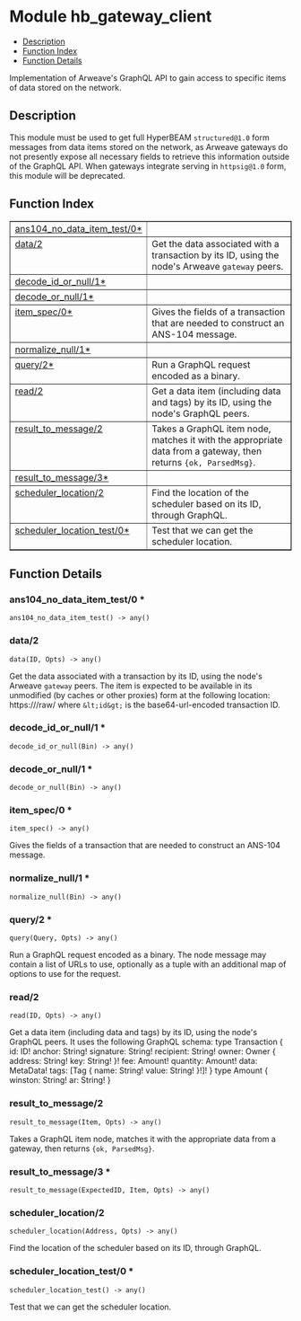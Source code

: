 

# Module hb_gateway_client #
* [Description](#description)
* [Function Index](#index)
* [Function Details](#functions)

Implementation of Arweave's GraphQL API to gain access to specific
items of data stored on the network.

<a name="description"></a>

## Description ##
This module must be used to get full HyperBEAM `structured@1.0` form messages
from data items stored on the network, as Arweave gateways do not presently
expose all necessary fields to retrieve this information outside of the
GraphQL API. When gateways integrate serving in `httpsig@1.0` form, this
module will be deprecated.<a name="index"></a>

## Function Index ##


<table width="100%" border="1" cellspacing="0" cellpadding="2" summary="function index"><tr><td valign="top"><a href="#ans104_no_data_item_test-0">ans104_no_data_item_test/0*</a></td><td></td></tr><tr><td valign="top"><a href="#data-2">data/2</a></td><td>Get the data associated with a transaction by its ID, using the node's
Arweave <code>gateway</code> peers.</td></tr><tr><td valign="top"><a href="#decode_id_or_null-1">decode_id_or_null/1*</a></td><td></td></tr><tr><td valign="top"><a href="#decode_or_null-1">decode_or_null/1*</a></td><td></td></tr><tr><td valign="top"><a href="#item_spec-0">item_spec/0*</a></td><td>Gives the fields of a transaction that are needed to construct an
ANS-104 message.</td></tr><tr><td valign="top"><a href="#normalize_null-1">normalize_null/1*</a></td><td></td></tr><tr><td valign="top"><a href="#query-2">query/2*</a></td><td>Run a GraphQL request encoded as a binary.</td></tr><tr><td valign="top"><a href="#read-2">read/2</a></td><td>Get a data item (including data and tags) by its ID, using the node's
GraphQL peers.</td></tr><tr><td valign="top"><a href="#result_to_message-2">result_to_message/2</a></td><td>Takes a GraphQL item node, matches it with the appropriate data from a
gateway, then returns <code>{ok, ParsedMsg}</code>.</td></tr><tr><td valign="top"><a href="#result_to_message-3">result_to_message/3*</a></td><td></td></tr><tr><td valign="top"><a href="#scheduler_location-2">scheduler_location/2</a></td><td>Find the location of the scheduler based on its ID, through GraphQL.</td></tr><tr><td valign="top"><a href="#scheduler_location_test-0">scheduler_location_test/0*</a></td><td>Test that we can get the scheduler location.</td></tr></table>


<a name="functions"></a>

## Function Details ##

<a name="ans104_no_data_item_test-0"></a>

### ans104_no_data_item_test/0 * ###

`ans104_no_data_item_test() -> any()`

<a name="data-2"></a>

### data/2 ###

`data(ID, Opts) -> any()`

Get the data associated with a transaction by its ID, using the node's
Arweave `gateway` peers. The item is expected to be available in its
unmodified (by caches or other proxies) form at the following location:
https://<gateway>/raw/<id>
where `&lt;id&gt;` is the base64-url-encoded transaction ID.

<a name="decode_id_or_null-1"></a>

### decode_id_or_null/1 * ###

`decode_id_or_null(Bin) -> any()`

<a name="decode_or_null-1"></a>

### decode_or_null/1 * ###

`decode_or_null(Bin) -> any()`

<a name="item_spec-0"></a>

### item_spec/0 * ###

`item_spec() -> any()`

Gives the fields of a transaction that are needed to construct an
ANS-104 message.

<a name="normalize_null-1"></a>

### normalize_null/1 * ###

`normalize_null(Bin) -> any()`

<a name="query-2"></a>

### query/2 * ###

`query(Query, Opts) -> any()`

Run a GraphQL request encoded as a binary. The node message may contain
a list of URLs to use, optionally as a tuple with an additional map of options
to use for the request.

<a name="read-2"></a>

### read/2 ###

`read(ID, Opts) -> any()`

Get a data item (including data and tags) by its ID, using the node's
GraphQL peers.
It uses the following GraphQL schema:
type Transaction {
id: ID!
anchor: String!
signature: String!
recipient: String!
owner: Owner { address: String! key: String! }!
fee: Amount!
quantity: Amount!
data: MetaData!
tags: [Tag { name: String! value: String! }!]!
}
type Amount {
winston: String!
ar: String!
}

<a name="result_to_message-2"></a>

### result_to_message/2 ###

`result_to_message(Item, Opts) -> any()`

Takes a GraphQL item node, matches it with the appropriate data from a
gateway, then returns `{ok, ParsedMsg}`.

<a name="result_to_message-3"></a>

### result_to_message/3 * ###

`result_to_message(ExpectedID, Item, Opts) -> any()`

<a name="scheduler_location-2"></a>

### scheduler_location/2 ###

`scheduler_location(Address, Opts) -> any()`

Find the location of the scheduler based on its ID, through GraphQL.

<a name="scheduler_location_test-0"></a>

### scheduler_location_test/0 * ###

`scheduler_location_test() -> any()`

Test that we can get the scheduler location.

